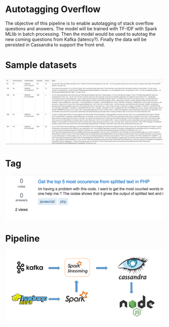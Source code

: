 # Autotagging Overflow
The objective of this pipeline is to enable autotagging of stack overflow questions and answers. The model will be trained with TF-IDF with Spark MLlib in batch processing. Then the model would be used to autotag the new coming questions from Kafka (latency?). Finally the data will be persisted in Cassandra to support the front end.

# Sample datasets

<p align="center">
  <img src="/sample_dataset.png" width="900"/>
</p>

# Tag
<p align="center">
  <img src="/tag.png" width="900"/>
</p>

# Pipeline
<p align="center">
  <img src="/pipeline.png" width="900"/>
</p>
